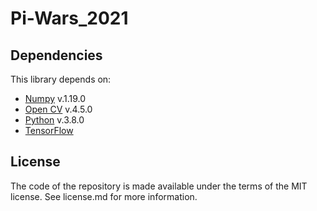 # Pi-Wars_2021


## Dependencies
This library depends on:
* [Numpy](https://numpy.org/) v.1.19.0
* [Open CV](https://opencv.org/) v.4.5.0
* [Python](https://www.python.org/) v.3.8.0
* [TensorFlow](https://www.tensorflow.org/)

## License
The code of the repository is made available under the terms of the MIT license. See license.md for more information.
